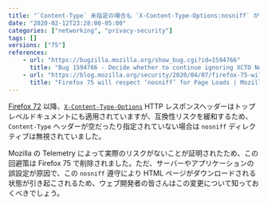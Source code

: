 ```yaml
---
title: "`Content-Type` 未指定の場合も `X-Content-Type-Options:nosniff` が遵守されるようになりました"
date: "2020-02-12T23:28:00-05:00"
categories: ["networking", "privacy-security"]
tags: []
versions: ["75"]
references:
    - url: "https://bugzilla.mozilla.org/show_bug.cgi?id=1594766"
      title: "Bug 1594766 - Decide whether to continue ignoring XCTO Nosniff when Content Type is Empty, or to enforce"
    - url: "https://blog.mozilla.org/security/2020/04/07/firefox-75-will-respect-nosniff-for-page-loads/"
      title: "Firefox 75 will respect ‘nosniff’ for Page Loads | Mozilla Security Blog"
---
```

[Firefox 72](https://www.fxsitecompat.dev/ja/docs/2019/x-content-type-options-nosniff-now-applies-to-top-level-documents-causing-some-pages-to-be-downloaded/) 以降、[`X-Content-Type-Options`](https://developer.mozilla.org/docs/Web/HTTP/Headers/X-Content-Type-Options) HTTP レスポンスヘッダーはトップレベルドキュメントにも適用されていますが、互換性リスクを緩和するため、`Content-Type` ヘッダーが空だったり指定されていない場合は `nosniff` ディレクティブは無視されていました。

Mozilla の Telemetry によって実際のリスクがないことが証明されたため、この回避策は Firefox 75 で削除されました。ただ、サーバーやアプリケーションの誤設定が原因で、この `nosniff` 遵守により HTML ページがダウンロードされる状態が引き起こされるため、ウェブ開発者の皆さんはこの変更について知っておくべきでしょう。
